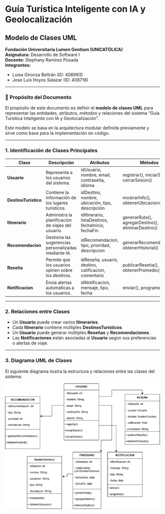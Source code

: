 # Guía Turística Inteligente con IA y Geolocalización
## Modelo de Clases UML

**Fundación Universitaria Lumen Gentium (UNICATÓLICA)**  
**Asignatura:** Desarrollo de Software I  
**Docente:** Stephany Ramírez Posada  
**Integrantes:**  
- Luisa Gironza Beltrán (ID: 408993)  
- Jose Luis Hoyos Salazar (ID: 408716)

---

### 🎯 Propósito del Documento
El propósito de este documento es definir el **modelo de clases UML** para representar las entidades, atributos, métodos y relaciones del sistema “Guía Turística Inteligente con IA y Geolocalización”.

Este modelo se basa en la arquitectura modular definida previamente y sirve como base para la implementación en código.

---

### 1. Identificación de Clases Principales

| Clase | Descripción | Atributos | Métodos |
|-------|--------------|-----------|----------|
| **Usuario** | Representa a los usuarios del sistema. | idUsuario, nombre, email, contraseña, idioma | registrar(), iniciarSesion(), cerrarSesion() |
| **DestinoTuristico** | Contiene la información de los lugares turísticos. | idDestino, nombre, ubicación, tipo, descripción | mostrarInfo(), obtenerUbicacion() |
| **Itinerario** | Administra la planificación de viajes del usuario. | idItinerario, listaDestinos, fechaInicio, fechaFin | generarRuta(), agregarDestino(), eliminarDestino() |
| **Recomendacion** | Gestiona las sugerencias personalizadas mediante IA. | idRecomendacion, tipo, prioridad, descripcion | generarRecomendacion(), obtenerHistorial() |
| **Reseña** | Permite que los usuarios opinen sobre los destinos. | idReseña, usuario, destino, calificacion, comentario | publicarReseña(), obtenerPromedio() |
| **Notificacion** | Envía alertas automáticas a los usuarios. | idNotificacion, mensaje, tipo, fecha | enviar(), programar() |

---

### 2. Relaciones entre Clases
- Un **Usuario** puede crear varios **Itinerarios**.  
- Cada **Itinerario** contiene múltiples **DestinosTuristicos**.  
- Un **Usuario** puede generar múltiples **Reseñas** y **Recomendaciones**.  
- Las **Notificaciones** están asociadas al **Usuario** según sus preferencias o alertas de viaje.  

---

### 3. Diagrama UML de Clases

El siguiente diagrama ilustra la estructura y relaciones entre las clases del sistema:

![Diagrama UML](../interfaces/modelo_clases_uml.drawio.png)
 
